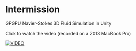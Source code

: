 # Intermission
GPGPU Navier-Stokes 3D Fluid Simulation in Unity


Click to watch the video (recorded on a 2013 MacBook Pro)

[![VIDEO](https://img.youtube.com/vi/HnqBeA6R-M8/0.jpg)](https://www.youtube.com/watch?v=HnqBeA6R-M8)
